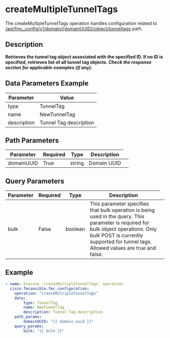 # createMultipleTunnelTags

The createMultipleTunnelTags operation handles configuration related to [/api/fmc_config/v1/domain/{domainUUID}/object/tunneltags](/paths//api/fmc_config/v1/domain/{domain_uuid}/object/tunneltags.md) path.&nbsp;
## Description
**Retrieves the tunnel tag object associated with the specified ID. If no ID is specified, retrieves list of all tunnel tag objects. _Check the response section for applicable examples (if any)._**

## Data Parameters Example
| Parameter | Value |
| --------- | -------- |
| type | TunnelTag |
| name | NewTunnelTag |
| description | Tunnel Tag description |

## Path Parameters
| Parameter | Required | Type | Description |
| --------- | -------- | ---- | ----------- |
| domainUUID | True | string <td colspan=3> Domain UUID |

## Query Parameters
| Parameter | Required | Type | Description |
| --------- | -------- | ---- | ----------- |
| bulk | False | boolean <td colspan=3> This parameter specifies that bulk operation is being used in the query. This parameter is required for bulk object operations. Only bulk POST is currently supported for tunnel tags. Allowed values are true and false. |

## Example
```yaml
- name: Execute 'createMultipleTunnelTags' operation
  cisco.fmcansible.fmc_configuration:
    operation: "createMultipleTunnelTags"
    data:
        type: TunnelTag
        name: NewTunnelTag
        description: Tunnel Tag description
    path_params:
        domainUUID: "{{ domain_uuid }}"
    query_params:
        bulk: "{{ bulk }}"

```